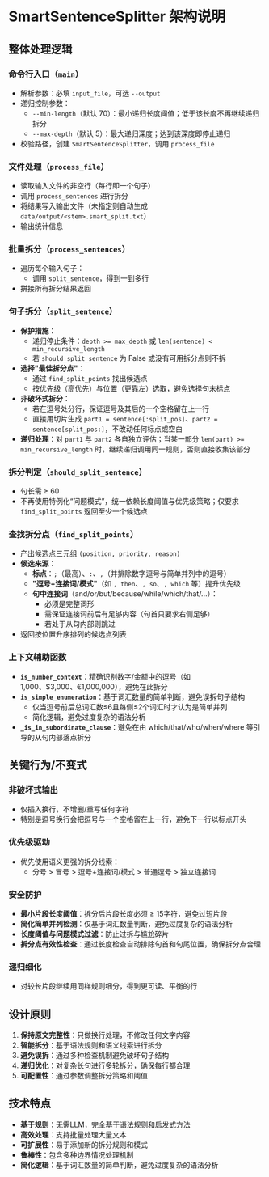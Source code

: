 # SmartSentenceSplitter 架构说明

## 整体处理逻辑

### 命令行入口（`main`）
- 解析参数：必填 `input_file`，可选 `--output`
- 递归控制参数：
  - `--min-length`（默认 70）：最小递归长度阈值；低于该长度不再继续递归拆分
  - `--max-depth`（默认 5）：最大递归深度；达到该深度即停止递归
- 校验路径，创建 `SmartSentenceSplitter`，调用 `process_file`

### 文件处理（`process_file`）
- 读取输入文件的非空行（每行即一个句子）
- 调用 `process_sentences` 进行拆分
- 将结果写入输出文件（未指定则自动生成 `data/output/<stem>.smart_split.txt`）
- 输出统计信息

### 批量拆分（`process_sentences`）
- 遍历每个输入句子：
  - 调用 `split_sentence`，得到一到多行
- 拼接所有拆分结果返回

### 句子拆分（`split_sentence`）
- **保护措施**：
  - 递归停止条件：`depth >= max_depth` 或 `len(sentence) < min_recursive_length`
  - 若 `should_split_sentence` 为 False 或没有可用拆分点则不拆
- **选择"最佳拆分点"**：
  - 通过 `find_split_points` 找出候选点
  - 按优先级（高优先）与位置（更靠左）选取，避免选择句末标点
- **非破坏式拆分**：
  - 若在逗号处分行，保证逗号及其后的一个空格留在上一行
  - 直接用切片生成 `part1 = sentence[:split_pos]`、`part2 = sentence[split_pos:]`，不改动任何标点或空白
- **递归处理**：对 `part1` 与 `part2` 各自独立评估；当某一部分 `len(part) >= min_recursive_length` 时，继续递归调用同一规则，否则直接收集该部分

### 拆分判定（`should_split_sentence`）
- 句长需 ≥ 60
- 不再使用特例化“问题模式”，统一依赖长度阈值与优先级策略；仅要求 `find_split_points` 返回至少一个候选点

### 查找拆分点（`find_split_points`）
- 产出候选点三元组 `(position, priority, reason)`
- **候选来源**：
  - **标点**：`;`（最高）、`:`、`,`（并排除数字逗号与简单并列中的逗号）
  - **"逗号+连接词/模式"**（如 `, then`、`, so`、`, which` 等）提升优先级
  - **句中连接词**（and/or/but/because/while/which/that/...）：
    - 必须是完整词形
    - 需保证连接词前后有足够内容（句首只要求右侧足够）
    - 若处于从句内部则跳过
- 返回按位置升序排列的候选点列表

### 上下文辅助函数
- **`is_number_context`**：精确识别数字/金额中的逗号（如 1,000、$3,000、€1,000,000），避免在此拆分
- **`is_simple_enumeration`**：基于词汇数量的简单判断，避免误拆句子结构
  - 仅当逗号前后总词汇数≤6且每侧≤2个词汇时才认为是简单并列
  - 简化逻辑，避免过度复杂的语法分析
- **`_is_in_subordinate_clause`**：避免在由 which/that/who/when/where 等引导的从句内部落点拆分

## 关键行为/不变式

### 非破坏式输出
- 仅插入换行，不增删/重写任何字符
- 特别是逗号换行会把逗号与一个空格留在上一行，避免下一行以标点开头

### 优先级驱动
- 优先使用语义更强的拆分线索：
  - 分号 > 冒号 > 逗号+连接词/模式 > 普通逗号 > 独立连接词

### 安全防护
- **最小片段长度阈值**：拆分后片段长度必须 ≥ 15字符，避免过短片段
- **简化简单并列检测**：仅基于词汇数量判断，避免过度复杂的语法分析
- **长度阈值与问题模式过滤**：防止过拆与尴尬碎片
- **拆分点有效性检查**：通过长度检查自动排除句首和句尾位置，确保拆分点合理

### 递归细化
- 对较长片段继续用同样规则细分，得到更可读、平衡的行

## 设计原则

1. **保持原文完整性**：只做换行处理，不修改任何文字内容
2. **智能拆分**：基于语法规则和语义线索进行拆分
3. **避免误拆**：通过多种检查机制避免破坏句子结构
4. **递归优化**：对复杂长句进行多轮拆分，确保每行都合理
5. **可配置性**：通过参数调整拆分策略和阈值

## 技术特点

- **基于规则**：无需LLM，完全基于语法规则和启发式方法
- **高效处理**：支持批量处理大量文本
- **可扩展性**：易于添加新的拆分规则和模式
- **鲁棒性**：包含多种边界情况处理机制
- **简化逻辑**：基于词汇数量的简单判断，避免过度复杂的语法分析
